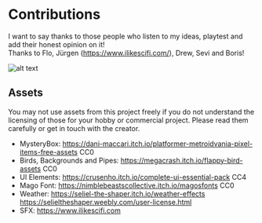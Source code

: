 # Contributions

I want to say thanks to those people who listen to my ideas, playtest and add their honest opinion on it!  
Thanks to Flo, Jürgen (https://www.ilikescifi.com/), Drew, Sevi and Boris!

![alt text](splash-background.gif)

## Assets

You may not use assets from this project freely if you do not understand the licensing of those for your hobby or commercial project. Please read them carefully or get in touch with the creator.

- MysteryBox: https://dani-maccari.itch.io/platformer-metroidvania-pixel-items-free-assets CC0
- Birds, Backgrounds and Pipes: https://megacrash.itch.io/flappy-bird-assets CC0
- UI Elements: https://crusenho.itch.io/complete-ui-essential-pack CC4
- Mago Font: https://nimblebeastscollective.itch.io/magosfonts CC0
- Weather: https://seliel-the-shaper.itch.io/weather-effects https://selieltheshaper.weebly.com/user-license.html
- SFX: https://www.ilikescifi.com
